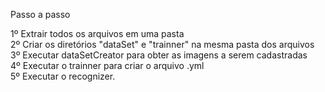 Passo a passo

1º Extrair todos os arquivos em uma pasta <br />
2º Criar os diretórios "dataSet" e "trainner" na mesma pasta dos arquivos<br />
3º Executar dataSetCreator para obter as imagens a serem cadastradas<br />
4º Executar o trainner para criar o arquivo .yml<br />
5º Executar o recognizer.<br />
